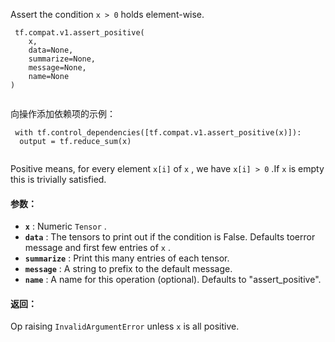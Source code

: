 Assert the condition  `x > 0`  holds element-wise.

```
 tf.compat.v1.assert_positive(
    x,
    data=None,
    summarize=None,
    message=None,
    name=None
)
 
```

向操作添加依赖项的示例：

```
 with tf.control_dependencies([tf.compat.v1.assert_positive(x)]):
  output = tf.reduce_sum(x)
 
```

Positive means, for every element  `x[i]`  of  `x` , we have  `x[i] > 0` .If  `x`  is empty this is trivially satisfied.

#### 参数：
- **`x`** :  Numeric  `Tensor` .
- **`data`** :  The tensors to print out if the condition is False.  Defaults toerror message and first few entries of  `x` .
- **`summarize`** : Print this many entries of each tensor.
- **`message`** : A string to prefix to the default message.
- **`name`** : A name for this operation (optional).  Defaults to "assert_positive".


#### 返回：
Op raising  `InvalidArgumentError`  unless  `x`  is all positive.

